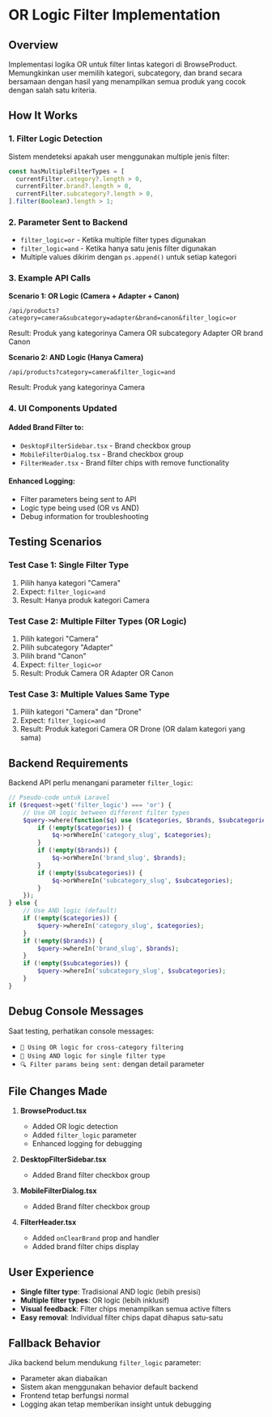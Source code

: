 # OR Logic Filter Implementation

## Overview
Implementasi logika OR untuk filter lintas kategori di BrowseProduct. Memungkinkan user memilih kategori, subcategory, dan brand secara bersamaan dengan hasil yang menampilkan semua produk yang cocok dengan salah satu kriteria.

## How It Works

### 1. Filter Logic Detection
Sistem mendeteksi apakah user menggunakan multiple jenis filter:
```typescript
const hasMultipleFilterTypes = [
  currentFilter.category?.length > 0,
  currentFilter.brand?.length > 0,
  currentFilter.subcategory?.length > 0,
].filter(Boolean).length > 1;
```

### 2. Parameter Sent to Backend
- `filter_logic=or` - Ketika multiple filter types digunakan
- `filter_logic=and` - Ketika hanya satu jenis filter digunakan
- Multiple values dikirim dengan `ps.append()` untuk setiap kategori

### 3. Example API Calls

**Scenario 1: OR Logic (Camera + Adapter + Canon)**
```
/api/products?category=camera&subcategory=adapter&brand=canon&filter_logic=or
```
Result: Produk yang kategorinya Camera OR subcategory Adapter OR brand Canon

**Scenario 2: AND Logic (Hanya Camera)**
```
/api/products?category=camera&filter_logic=and
```
Result: Produk yang kategorinya Camera

### 4. UI Components Updated

#### Added Brand Filter to:
- `DesktopFilterSidebar.tsx` - Brand checkbox group
- `MobileFilterDialog.tsx` - Brand checkbox group  
- `FilterHeader.tsx` - Brand filter chips with remove functionality

#### Enhanced Logging:
- Filter parameters being sent to API
- Logic type being used (OR vs AND)
- Debug information for troubleshooting

## Testing Scenarios

### Test Case 1: Single Filter Type
1. Pilih hanya kategori "Camera"
2. Expect: `filter_logic=and`
3. Result: Hanya produk kategori Camera

### Test Case 2: Multiple Filter Types (OR Logic)
1. Pilih kategori "Camera"
2. Pilih subcategory "Adapter" 
3. Pilih brand "Canon"
4. Expect: `filter_logic=or`
5. Result: Produk Camera OR Adapter OR Canon

### Test Case 3: Multiple Values Same Type
1. Pilih kategori "Camera" dan "Drone"
2. Expect: `filter_logic=and`
3. Result: Produk kategori Camera OR Drone (OR dalam kategori yang sama)

## Backend Requirements

Backend API perlu menangani parameter `filter_logic`:

```php
// Pseudo-code untuk Laravel
if ($request->get('filter_logic') === 'or') {
    // Use OR logic between different filter types
    $query->where(function($q) use ($categories, $brands, $subcategories) {
        if (!empty($categories)) {
            $q->orWhereIn('category_slug', $categories);
        }
        if (!empty($brands)) {
            $q->orWhereIn('brand_slug', $brands);
        }
        if (!empty($subcategories)) {
            $q->orWhereIn('subcategory_slug', $subcategories);
        }
    });
} else {
    // Use AND logic (default)
    if (!empty($categories)) {
        $query->whereIn('category_slug', $categories);
    }
    if (!empty($brands)) {
        $query->whereIn('brand_slug', $brands);
    }
    if (!empty($subcategories)) {
        $query->whereIn('subcategory_slug', $subcategories);
    }
}
```

## Debug Console Messages

Saat testing, perhatikan console messages:
- `🔄 Using OR logic for cross-category filtering`
- `🔄 Using AND logic for single filter type`
- `🔍 Filter params being sent:` dengan detail parameter

## File Changes Made

1. **BrowseProduct.tsx**
   - Added OR logic detection
   - Added `filter_logic` parameter
   - Enhanced logging for debugging

2. **DesktopFilterSidebar.tsx**
   - Added Brand filter checkbox group

3. **MobileFilterDialog.tsx**
   - Added Brand filter checkbox group

4. **FilterHeader.tsx**
   - Added `onClearBrand` prop and handler
   - Added brand filter chips display

## User Experience

- **Single filter type**: Tradisional AND logic (lebih presisi)
- **Multiple filter types**: OR logic (lebih inklusif)
- **Visual feedback**: Filter chips menampilkan semua active filters
- **Easy removal**: Individual filter chips dapat dihapus satu-satu

## Fallback Behavior

Jika backend belum mendukung `filter_logic` parameter:
- Parameter akan diabaikan
- Sistem akan menggunakan behavior default backend
- Frontend tetap berfungsi normal
- Logging akan tetap memberikan insight untuk debugging
